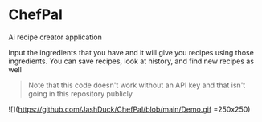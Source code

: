 # ChefPal
Ai recipe creator application

Input the ingredients that you have and it will give you recipes using those ingredients. You can save recipes, look at history, and find new recipes as well
> Note that this code doesn't work without an API key and that isn't going in this repository publicly

![](https://github.com/JashDuck/ChefPal/blob/main/Demo.gif =250x250)
